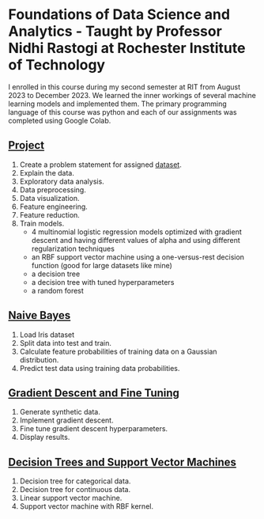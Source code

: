 # Foundations of Data Science and Analytics - Taught by Professor Nidhi Rastogi at Rochester Institute of Technology

I enrolled in this course during my second semester at RIT from August 2023 to December 2023. We learned the inner workings of several machine learning models and implemented them. The primary programming language of this course was python and each of our assignments was completed using Google Colab.



## [Project](LongToralesProject.ipynb)

1. Create a problem statement for assigned <a href=https://scikit-learn.org/stable/datasets/real_world.html#newsgroups-dataset>dataset</a>.
2. Explain the data.
3. Exploratory data analysis.
4. Data preprocessing.
5. Data visualization.
6. Feature engineering.
7. Feature reduction.
8. Train models.
    - 4 multinomial logistic regression models optimized with gradient descent and having different values of alpha and using different regularization techniques
    - an RBF support vector machine using a one-versus-rest decision function (good for large datasets like mine)
    - a decision tree
    - a decision tree with tuned hyperparameters
    - a random forest



## [Naive Bayes](LongToralesHW1.ipynb)

1. Load Iris dataset
2. Split data into test and train.
3. Calculate feature probabilities of training data on a Gaussian distribution.
4. Predict test data using training data probabilities.



## [Gradient Descent and Fine Tuning](LongToralesHW2.ipynb)

1. Generate synthetic data.
2. Implement gradient descent.
3. Fine tune gradient descent hyperparameters.
4. Display results.



## [Decision Trees and Support Vector Machines](LongToralesHW3.ipynb)

1. Decision tree for categorical data.
2. Decision tree for continuous data.
3. Linear support vector machine.
4. Support vector machine with RBF kernel.
